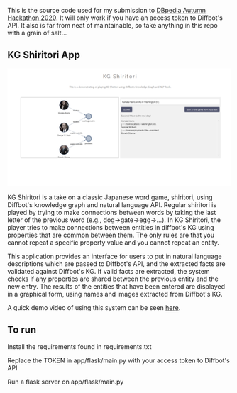 This is the source code used for my submission to [DBpedia Autumn Hackathon 2020](https://wiki.dbpedia.org/events/dbpedia-autumn-hackathon-2020). It will only work if you have an access token to Diffbot's API. It also is far from neat of maintainable, so take anything in this repo with a grain of salt...

## KG Shiritori App

![Shiritori_image](app_image.png)

KG Shiritori is a take on a classic Japanese word game, shiritori, using Diffbot's knowledge graph and natural language API. Regular shiritori is played by trying to make connections between words by taking the last letter of the previous word (e.g., dog->gate->egg->...). In KG Shiritori, the player tries to make connections between entities in diffbot's KG using properties that are common between them. The only rules are that you cannot repeat a specific property value and you cannot repeat an entity.

This application provides an interface for users to put in natural language descriptions which are passed to Diffbot's API, and the extracted facts are validated against Diffbot's KG. If valid facts are extracted, the system checks if any properties are shared between the previous entity and the new entry. The results of the entities that have been entered are displayed in a graphical form, using names and images extracted from Diffbot's KG.

A quick demo video of using this system can be seen [here](https://www.youtube.com/watch?v=BtSgWrNE7M8).
 
## To run

Install the requirements found in requirements.txt

Replace the TOKEN in app/flask/main.py with your access token to Diffbot's API

Run a flask server on app/flask/main.py
